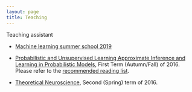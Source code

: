 ```yaml
---
layout: page
title: Teaching
---
```


Teaching assistant 

*   [Machine learning summer school 2019](https://sites.google.com/view/mlss-2019)

*   [Probabilistic and Unsupervised Learning Approximate Inference and Learning in Probabilistic Models](http://www.gatsby.ucl.ac.uk/teaching/courses/ml1-2015.html), First Term (Autumn/Fall) of 2016. Please refer to the [recommended reading list](http://www.gatsby.ucl.ac.uk/~kevinli/mlcourse/).

*   [Theoretical Neuroscience](http://www.gatsby.ucl.ac.uk/teaching/courses/tn1-2017), Second (Spring) term of 2016.

